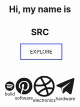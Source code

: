 <!DOCTYPE html>
<html lang="en">
<head>
  <style>
    /* 这里的CSS只影响当前页面 */
.example-2 {
    display: flex;
    justify-content: center;
    align-items: center;
}

.example-2 .icon-content {
    margin: 0 10px;
    position: relative;
}

.example-2 .icon-content .tooltip {
    position: absolute;
    top: 50px;
    left: 50%;
    transform: translateX(-50%);
    color: #fff;
    padding: 6px 10px;
    border-radius: 15px;
    opacity: 0;
    visibility: hidden;
    font-size: 14px;
    transition: all 0.3s ease;
}

.example-2 .icon-content:hover .tooltip {
    opacity: 1;
    visibility: visible;
    top: 70px;
}

.example-2 .icon-content a {
    position: relative;
    overflow: hidden;
    display: flex;
    justify-content: center;
    align-items: center;
    width: 50px;
    height: 50px;
    border-radius: 20%;
    color: #4d4d4d;
    background-color: #ffff;
    transition: all 0.7s ease-in-out;
}

.example-2 .icon-content a:hover {
    box-shadow: 3px 2px 45px 0px rgb(0 0 0 / 50%);
}

.example-2 .icon-content a svg {
    position: relative;
    z-index: 1;
    width: 30px;
    height: 30px;
}

.example-2 .icon-content a:hover {
    color: white;
}

.example-2 .icon-content a .filled {
    position: absolute;
    top: auto;
    bottom: 0;
    left: 0;
    width: 100%;
    height: 0;
    background-color: #000;
    transition: all 0.3s ease-in-out;
}

.example-2 .icon-content a:hover .filled {
    height: 100%;
}

.example-2 .icon-content a[data-social="build"] .filled,
.example-2 .icon-content a[data-social="build"]~.tooltip {
    background-color: #800020;
}

.example-2 .icon-content a[data-social="software"] .filled,
.example-2 .icon-content a[data-social="software"]~.tooltip {
    background-color: #4a7a6e;
}

.example-2 .icon-content a[data-social="electronics"] .filled,
.example-2 .icon-content a[data-social="electronics"]~.tooltip {
    background-color: #003153;
}

.example-2 .icon-content a[data-social="hardware"] .filled,
.example-2 .icon-content a[data-social="hardware"]~.tooltip {
    background-color: #7388d9;
}
button {
  padding: 0.8em 1.8em;
  border: 3px solid #5865f2;
  position: relative;
  overflow: hidden;
  background-color: transparent;
  text-align: center;
  text-transform: uppercase;
  font-size: 16px;
  transition: .3s;
  z-index: 1;
  font-family: inherit;
  color: #144BB0  ;
  left: 50%;
  transform: translateX(-50%);
}

button::before {
  content: '';
  width: 0;
  height: 300%;
  position: absolute;
  top: 50%;
  left: 50%;
  transform: translate(-50%, -50%) rotate(45deg);
  background: #144BB0;
  transition: .5s ease;
  display: block;
  z-index: -1;
}

button:hover::before {
  width: 105%;
}

button:hover {
  color: #111;
}

.md-typeset a {

 color: #f6d300;

 <!-- text-decoration: underline; -->

}
.container{
  width: 100%;
  margin-left: auto;
  margin-right: auto;
  text-align: center;
  margin-top: 100px;
}

.container h1:nth-child(1) {
  color: #355c7d;
  font-family: 'Fira Code', monospace;
  font-weight: 800;
  font-size: 20px;
  margin: 0 0 0 35%;
  text-align: left;
  white-space: nowrap;
  overflow: hidden;
  width: 170px;
  animation: type 2s steps(40,end) forwards;
}

.container h1:nth-child(2) {
  opacity: 0;
  font-family: "Work Sans", sans-serif;
  margin: 0 auto auto auto;
  background: linear-gradient(to right, #eea949, #ea9c1f, #ee7206);
  font-weight: 800;
  font-size: 100px;  
  width: 430px;
  -webkit-background-clip: text;
  -webkit-text-fill-color: transparent;
  overflow: hidden;
  animation: shring-animation 2.2s steps(40,end) 2s forwards, blink .5s step-end infinite alternate;
}

@keyframes shring-animation {
  0% {
    background-position: 0 0;
    opacity: 0;
    width: 0;
  }
  1% {
    background-position: 0 0;
    opacity: 1;
    border-right: 1px solid orange;
  }
  50% {
    background-position: 150px 0;
    opacity: 1;
    border-right: 1px solid orange;
  }
  100% {
    background-position: 400px 0;
    opacity: 1;
    border-right: 1px solid orange;
  }
}

@keyframes type {
  0% {
    width: 0;
  }
  1%, 99%{
    border-right: 1px solid orange;
  }
  100%{
    border-right: none;
  }
}

@keyframes blink {
  50% {
    border-color: transparent;
  }
}

  </style>
</head>
<body>
  <!-- 页面内容 -->
</body>

</html>
<div class = "container">
  <h1>Hi, my name is</h1>
  <h1>SRC</h1>
</div>


​																	<button>[explore](chapter_preface)</button>


<br>
<br>


<div class="example-2">
    <div class="icon-content">
        <a href=chapter_universal_build aria-label="build" data-social="build">
            <div class="filled"></div>
            <svg version="1.1" viewBox="0 0 100 100">
                <path
                    d="M50,4C24.7,4,4,24.7,4,50s20.6,46,46,46s46-20.6,46-46S75.4,4,50,4z M71.6,71.5c0,0,0,0.1-0.1,0.1c-0.8,1.2-2,1.8-3.2,1.8  c-0.7,0-1.4-0.2-2-0.6c-10.2-6.3-23.3-7.7-38.8-4.1c-2.1,0.6-4-0.9-4.5-2.7c-0.6-2.3,0.9-4.1,2.7-4.6c17.7-4,32.6-2.3,44.4,5  c0.9,0.4,1.5,1,1.8,1.9C72.2,69.3,72.1,70.5,71.6,71.5z M76.9,59.3L76.9,59.3c-0.8,1.1-1.9,1.9-3.2,2.1c-0.2,0-0.5,0.1-0.7,0.1  c-0.8,0-1.6-0.3-2.3-0.7c-12-7.3-30.1-9.4-43.9-5c-2.5,0.6-5-0.7-5.6-3c-0.6-2.5,0.7-4.9,3-5.5c16.5-5,37.2-2.5,51.4,6.2  c0.8,0.4,1.5,1.3,1.8,2.5C77.9,57,77.6,58.3,76.9,59.3z M83.2,45.6c-1,1.4-2.7,2.1-4.4,2.1c-0.9,0-1.9-0.2-2.7-0.7c0,0,0,0,0,0  c-13.9-8.3-37.8-9.3-51.4-5.1c-2.7,0.8-5.5-0.7-6.4-3.3c-0.8-2.7,0.7-5.6,3.3-6.4c16.2-4.8,43-3.8,59.8,6.2  C83.8,39.6,84.7,42.9,83.2,45.6C83.3,45.5,83.3,45.5,83.2,45.6z"
                    fill="currentColor"></path>
            </svg>
        </a>
        <div class="tooltip">build</div>
    </div>
    <div class="icon-content">
        <a href=chapter_software aria-label="software" data-social="software">
            <div class="filled"></div>
            <svg version="1.1" viewBox="0 0 100 100" xml:space="preserve">
                <path
                    d="M83,17.8C74.5,8.9,63.4,4.3,50,4.1C37.7,4.2,26.8,8.6,17.9,17.3C8.9,26,4.3,37,4.1,50c0,0,0,0,0,0c0,9.1,2.5,17.4,7.4,24.9  c4.9,7.4,11.6,13.2,20.1,17.1c0.3,0.1,0.7,0.1,1-0.1c0.3-0.2,0.5-0.5,0.5-0.8l0-4.9c0.1-2.1,0.7-5.3,1.7-9.5c1-4,1.7-6.7,1.9-7.6  c0.7-3,1.7-7.2,3-12.6c0.1-0.2,0-0.5-0.1-0.7c-0.4-0.8-1-2.6-1.5-6.6c0.1-2.7,0.8-5.2,2.1-7.3c1.2-2,3.1-3.1,5.7-3.5  c2,0.1,4.7,0.8,5.1,5.9c-0.1,1.8-0.8,4.5-1.9,8.1c-1.2,3.8-1.9,6.3-2.1,7.6c-0.7,2.5-0.2,4.8,1.5,6.8c1.6,1.9,3.8,2.9,6.5,3.1  c4.3-0.1,8.1-2.6,11.2-7.5c1.7-3,2.9-6.3,3.5-9.7c0.7-3.4,0.7-7.1,0-10.8c-0.7-3.8-2.2-7.1-4.5-9.8c0,0-0.1-0.1-0.1-0.1  c-4.3-3.7-9.5-5.3-15.6-5c-6,0.4-11.3,2.6-15.9,6.6c-2.9,3.2-4.8,7.1-5.7,11.6c-0.9,4.6,0,9.1,2.6,13.3c0.3,0.5,0.5,0.8,0.6,1  c0,0.3,0,1-0.5,2.8c-0.5,1.8-0.9,2.2-0.9,2.2c0,0-0.1,0-0.1,0.1c0,0-0.2,0-0.4-0.1c-2.2-1-3.9-2.4-5.2-4.2c-1.3-1.9-2.1-4-2.5-6.3  c-0.3-2.5-0.4-5-0.3-7.5c0.2-2.5,0.7-5.1,1.4-7.7c3-6.9,8.5-11.9,16.3-14.8c7.8-2.9,16-3.2,24.3-0.8c6.5,2.8,11,7.4,13.6,13.7  c2.5,6.4,2.8,13.4,0.8,20.8c-2.2,7.1-6.4,12.4-12.1,15.7c-5.6,2.8-10.8,3-15.7,0.7c-1.8-1.1-3.1-2.3-3.9-3.5c-0.2-0.3-0.6-0.5-1-0.5  c-0.4,0.1-0.7,0.3-0.8,0.7c-0.7,2.7-1.3,4.7-1.6,6.2c-1.4,5.4-2.6,9.2-3.4,11c-0.8,1.6-1.6,3.1-2.4,4.3c-0.2,0.3-0.2,0.6-0.1,0.9  s0.3,0.5,0.6,0.6c4.3,1.3,8.7,2,13,2c12.4-0.1,23.2-4.6,32.1-13.4C91.1,73.9,95.8,62.9,96,50C95.9,37.5,91.5,26.7,83,17.8z"
                    fill="currentColor"></path>
            </svg>
        </a>
        <div class="tooltip">software</div>
    </div>
    <div class="icon-content">
        <a href=chapter_electronics aria-label="electronics" data-social="electronics">
            <div class="filled"></div>
            <svg version="1.1" viewBox="0 0 100 100">
                <path
                    d="M83.5,18.5C74.9,9.3,62.8,4,50.2,4c-6.1,0-12,1.1-17.6,3.4C15.2,14.5,4,31.3,4,50c0,13.9,6.2,26.9,17,35.7  C29.2,92.3,39.4,96,50,96c6.6,0,13.2-1.5,19.2-4.2c12.5-5.7,21.7-16.6,25.2-29.8C95.5,57.9,96,53.8,96,50  C96,38.3,91.6,27.1,83.5,18.5z M75,22.3c-0.7,0.9-1.4,1.8-2.1,2.6c-1.4,1.6-2.8,3-4.4,4.3c-0.3,0.3-0.6,0.6-1,0.8  c-1,0.9-2.1,1.7-3.2,2.5l-0.3,0.2c-1.1,0.7-2.2,1.5-3.5,2.2c-0.4,0.3-0.9,0.5-1.4,0.8c-0.8,0.5-1.7,0.9-2.7,1.4  c-0.6,0.3-1.2,0.5-1.8,0.8L54.3,38c-0.1,0-0.2,0.1-0.3,0.1c0,0,0,0,0,0c-1.3-2.6-2.4-4.9-3.5-7l-0.3-0.5c-1.1-2-2.2-4-3.3-6  l-0.7-1.3c-1.1-1.9-2.2-3.7-3.2-5.4l-0.7-1.1c-0.7-1.2-1.4-2.3-2.2-3.5c3.2-0.8,6.5-1.3,9.8-1.3c9.4,0,18.4,3.5,25.4,9.8  C75.3,21.9,75.2,22.1,75,22.3z M46.4,40.6c-1.4,0.4-2.9,0.8-4.4,1.1c-0.3,0-0.7,0.1-0.9,0.2c-6,1-12.5,1.4-19.4,1.1  c-0.3,0-0.6,0-0.9,0c-0.3,0-0.5,0-0.7,0c-2.5-0.2-4.9-0.4-7.2-0.7c2.3-11.2,9.6-20.9,19.8-26.1c2.1,3.3,4.2,6.7,6.3,10.3l0.4,0.7  c0.9,1.6,1.9,3.4,3.2,5.8l0.6,1.2C44.4,36.6,45.4,38.6,46.4,40.6z M24.4,51.1c2.2,0.1,4.2,0,6.2-0.1l0.7,0c0.4,0,0.9,0,1.3,0  c2.8-0.2,5.5-0.5,8.5-1c0.5-0.1,1-0.2,1.6-0.3l0.5-0.1c2.2-0.4,4.2-0.9,6.1-1.4c0.1,0,0.3-0.1,0.4-0.1l0.5,1.1  c1.2,2.8,2.3,5.5,3.3,8.1c0,0,0,0,0,0c-0.2,0.1-0.5,0.2-0.7,0.2c-2,0.6-4,1.4-5.9,2.2c-0.6,0.3-1.3,0.5-1.9,0.8  c-1.4,0.6-2.7,1.3-4.1,2.1l-0.3,0.2c-0.2,0.1-0.5,0.2-0.6,0.4c-1.5,0.9-3.1,1.9-4.7,3c-0.2,0.1-0.4,0.3-0.6,0.4  c-0.2,0.1-0.4,0.3-0.6,0.5c-1,0.7-2,1.5-3,2.3c-0.4,0.3-0.7,0.6-1.1,0.9l-0.3,0.3c-0.7,0.6-1.5,1.3-2.2,1.9l-0.2,0.2  c-0.4,0.4-0.7,0.7-1.1,1.1l-0.2,0.2c-0.6,0.6-1.3,1.3-2,2l-0.4,0.4c-0.2,0.2-0.4,0.4-0.5,0.6C16.1,69.9,12,60.2,12,50.3  c0,0,0.1,0,0.1,0c0.4,0,0.7,0,1.1,0.1c3.5,0.4,6.9,0.6,10.3,0.7C23.8,51,24.1,51.1,24.4,51.1z M29.5,81.9c0.2-0.2,0.3-0.4,0.5-0.5  c1-1.1,2-2.1,3-3c1.9-1.8,3.8-3.3,5.7-4.8c0.2-0.1,0.4-0.3,0.6-0.4c0.2-0.2,0.5-0.4,0.8-0.6c1.1-0.8,2.2-1.5,3.4-2.2  c0.1-0.1,0.2-0.1,0.3-0.2c0.1-0.1,0.2-0.1,0.3-0.2c1.4-0.8,2.9-1.6,4.5-2.3c0.3-0.1,0.6-0.2,0.8-0.4l0.6-0.3  c1.1-0.5,2.2-0.9,3.5-1.4c0.5-0.2,1.1-0.4,1.7-0.6l0.2-0.1c0.4-0.1,0.7-0.2,1.1-0.3c0,0,0,0,0,0c1.1,3.2,2.3,6.4,3.3,9.8l0.1,0.4  c1.1,3.6,2,7.3,2.9,10.8C51.7,89.8,39.3,88.3,29.5,81.9C29.4,81.9,29.4,81.9,29.5,81.9z M65.6,62.9c0.7-0.1,1.3-0.2,2-0.2  c2-0.2,4-0.2,5.9-0.2c0.2,0,0.4,0,0.6,0l0.2,0c2.2,0.1,4.6,0.3,6.9,0.6c0.4,0.1,0.9,0.1,1.3,0.2l0.6,0.1c0.7,0.1,1.5,0.3,2.2,0.4  c-3,7.6-8.3,14-15.2,18.3c-0.8-3.1-1.7-6.2-2.6-9.2l-0.1-0.4c-0.9-3-1.9-6.1-3.1-9.5C64.8,63.1,65.2,63,65.6,62.9z M81.6,55.2  C80,55,78.4,54.9,77,54.8l-0.9-0.1c-0.9-0.1-1.9-0.1-2.8-0.2c-0.2,0-0.3,0-0.5,0c-0.2,0-0.4,0-0.6,0c-2,0-3.9,0.1-5.9,0.3  c-0.2,0-0.3,0-0.5,0.1c-0.1,0-0.2,0-0.3,0c-1.3,0.1-2.6,0.3-3.9,0.5c-0.1-0.1-0.1-0.3-0.2-0.4c-0.1-0.2-0.2-0.5-0.3-0.7  c-1.1-2.9-2.3-5.7-3.2-7.8l-0.3-0.6c-0.1-0.1-0.1-0.3-0.2-0.4c0,0,0,0,0.1,0c0.2-0.1,0.5-0.2,0.7-0.3c0.6-0.2,1.2-0.5,1.8-0.8  c1.2-0.5,2.4-1.2,3.6-1.8c0.1-0.1,0.3-0.2,0.5-0.2c0.2-0.1,0.5-0.2,0.7-0.4c1.5-0.9,2.9-1.8,4.2-2.7l0.3-0.2  c0.2-0.1,0.4-0.3,0.6-0.4c0.9-0.6,1.9-1.4,2.8-2.2c1.5-1.2,2.9-2.5,4.3-4c0.8-0.8,1.5-1.6,2.2-2.4l0.4-0.5c0.5-0.5,0.9-1.1,1.3-1.6  C85.5,34.3,88,42.1,88,50c0,2-0.2,4.1-0.5,6.1c-0.3,0-0.6-0.1-0.8-0.1c-0.4-0.1-0.7-0.1-1.1-0.2l-1.1-0.2  C83.5,55.5,82.5,55.3,81.6,55.2z"
                    fill="currentColor"></path>
            </svg>
        </a>
        <div class="tooltip">electronics</div>
    </div>
    <div class="icon-content">
        <a href=chapter_hardware aria-label="hardware" data-social="hardware">
            <div class="filled"></div>
            <svg version="1.1" viewBox="0 0 100 100">
                <path
                    d="M95,9.9c-1.3-1.1-3.4-1.2-7-0.1c0,0,0,0,0,0c-2.5,0.8-24.7,9.2-44.3,17.3c-17.6,7.3-31.9,13.7-33.6,14.5  c-1.9,0.6-6,2.4-6.2,5.2c-0.1,1.8,1.4,3.4,4.3,4.7c3.1,1.6,16.8,6.2,19.7,7.1c1,3.4,6.9,23.3,7.2,24.5c0.4,1.8,1.6,2.8,2.2,3.2  c0.1,0.1,0.3,0.3,0.5,0.4c0.3,0.2,0.7,0.3,1.2,0.3c0.7,0,1.5-0.3,2.2-0.8c3.7-3,10.1-9.7,11.9-11.6c7.9,6.2,16.5,13.1,17.3,13.9  c0,0,0.1,0.1,0.1,0.1c1.9,1.6,3.9,2.5,5.7,2.5c0.6,0,1.2-0.1,1.8-0.3c2.1-0.7,3.6-2.7,4.1-5.4c0-0.1,0.1-0.5,0.3-1.2  c3.4-14.8,6.1-27.8,8.3-38.7c2.1-10.7,3.8-21.2,4.8-26.8c0.2-1.4,0.4-2.5,0.5-3.2C96.3,13.5,96.5,11.2,95,9.9z M30,58.3l47.7-31.6  c0.1-0.1,0.3-0.2,0.4-0.3c0,0,0,0,0,0c0.1,0,0.1-0.1,0.2-0.1c0.1,0,0.1,0,0.2-0.1c-0.1,0.1-0.2,0.4-0.4,0.6L66,38.1  c-8.4,7.7-19.4,17.8-26.7,24.4c0,0,0,0,0,0.1c0,0-0.1,0.1-0.1,0.1c0,0,0,0.1-0.1,0.1c0,0.1,0,0.1-0.1,0.2c0,0,0,0.1,0,0.1  c0,0,0,0,0,0.1c-0.5,5.6-1.4,15.2-1.8,19.5c0,0,0,0,0-0.1C36.8,81.4,31.2,62.3,30,58.3z"
                    fill="currentColor"></path>
            </svg>
        </a>
        <div class="tooltip">hardware</div>
    </div>
</div>